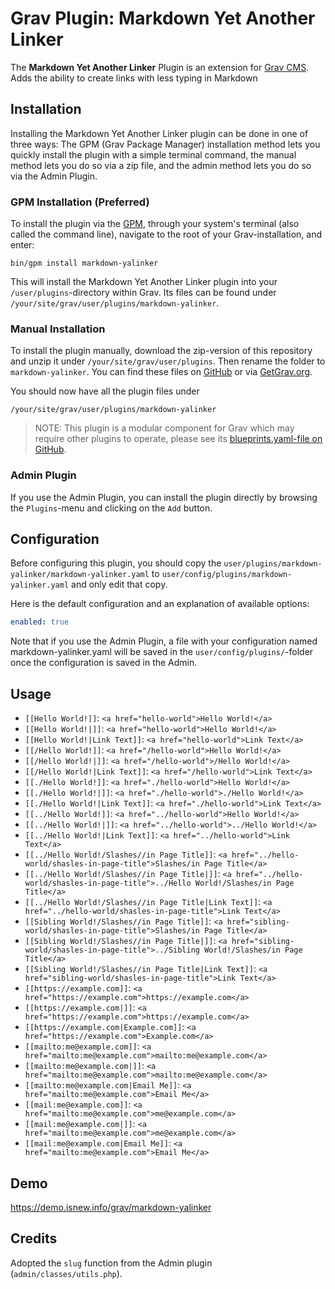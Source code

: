 # Grav Plugin: Markdown Yet Another Linker

The **Markdown Yet Another Linker** Plugin is an extension for [Grav CMS](http://github.com/getgrav/grav). Adds the ability to create links with less typing in Markdown

## Installation

Installing the Markdown Yet Another Linker plugin can be done in one of three ways: The GPM (Grav Package Manager) installation method lets you quickly install the plugin with a simple terminal command, the manual method lets you do so via a zip file, and the admin method lets you do so via the Admin Plugin.

### GPM Installation (Preferred)

To install the plugin via the [GPM](http://learn.getgrav.org/advanced/grav-gpm), through your system's terminal (also called the command line), navigate to the root of your Grav-installation, and enter:

    bin/gpm install markdown-yalinker

This will install the Markdown Yet Another Linker plugin into your `/user/plugins`-directory within Grav. Its files can be found under `/your/site/grav/user/plugins/markdown-yalinker`.

### Manual Installation

To install the plugin manually, download the zip-version of this repository and unzip it under `/your/site/grav/user/plugins`. Then rename the folder to `markdown-yalinker`. You can find these files on [GitHub](https://github.com/HuidaeCho/grav-plugin-markdown-yalinker) or via [GetGrav.org](http://getgrav.org/downloads/plugins#extras).

You should now have all the plugin files under

    /your/site/grav/user/plugins/markdown-yalinker

> NOTE: This plugin is a modular component for Grav which may require other plugins to operate, please see its [blueprints.yaml-file on GitHub](https://github.com/HuidaeCho/grav-plugin-markdown-yalinker/blob/master/blueprints.yaml).

### Admin Plugin

If you use the Admin Plugin, you can install the plugin directly by browsing the `Plugins`-menu and clicking on the `Add` button.

## Configuration

Before configuring this plugin, you should copy the `user/plugins/markdown-yalinker/markdown-yalinker.yaml` to `user/config/plugins/markdown-yalinker.yaml` and only edit that copy.

Here is the default configuration and an explanation of available options:

```yaml
enabled: true
```

Note that if you use the Admin Plugin, a file with your configuration named markdown-yalinker.yaml will be saved in the `user/config/plugins/`-folder once the configuration is saved in the Admin.

## Usage

* `[[Hello World!]]`: `<a href="hello-world">Hello World!</a>`
* `[[Hello World!|]]`: `<a href="hello-world">Hello World!</a>`
* `[[Hello World!|Link Text]]`: `<a href="hello-world">Link Text</a>`
* `[[/Hello World!]]`: `<a href="/hello-world">Hello World!</a>`
* `[[/Hello World!|]]`: `<a href="/hello-world">/Hello World!</a>`
* `[[/Hello World!|Link Text]]`: `<a href="/hello-world">Link Text</a>`
* `[[./Hello World!]]`: `<a href="./hello-world">Hello World!</a>`
* `[[./Hello World!|]]`: `<a href="./hello-world">./Hello World!</a>`
* `[[./Hello World!|Link Text]]`: `<a href="./hello-world">Link Text</a>`
* `[[../Hello World!]]`: `<a href="../hello-world">Hello World!</a>`
* `[[../Hello World!|]]`: `<a href="../hello-world">../Hello World!</a>`
* `[[../Hello World!|Link Text]]`: `<a href="../hello-world">Link Text</a>`
* `[[../Hello World!/Slashes//in Page Title]]`: `<a href="../hello-world/shasles-in-page-title">Slashes/in Page Title</a>`
* `[[../Hello World!/Slashes//in Page Title|]]`: `<a href="../hello-world/shasles-in-page-title">../Hello World!/Slashes/in Page Title</a>`
* `[[../Hello World!/Slashes//in Page Title|Link Text]]`: `<a href="../hello-world/shasles-in-page-title">Link Text</a>`
* `[[Sibling World!/Slashes//in Page Title]]`: `<a href="sibling-world/shasles-in-page-title">Slashes/in Page Title</a>`
* `[[Sibling World!/Slashes//in Page Title|]]`: `<a href="sibling-world/shasles-in-page-title">../Sibling World!/Slashes/in Page Title</a>`
* `[[Sibling World!/Slashes//in Page Title|Link Text]]`: `<a href="sibling-world/shasles-in-page-title">Link Text</a>`
* `[[https://example.com]]`: `<a href="https://example.com">https://example.com</a>`
* `[[https://example.com|]]`: `<a href="https://example.com">https://example.com</a>`
* `[[https://example.com|Example.com]]`: `<a href="https://example.com">Example.com</a>`
* `[[mailto:me@example.com]]`: `<a href="mailto:me@example.com">mailto:me@example.com</a>`
* `[[mailto:me@example.com|]]`: `<a href="mailto:me@example.com">mailto:me@example.com</a>`
* `[[mailto:me@example.com|Email Me]]`: `<a href="mailto:me@example.com">Email Me</a>`
* `[[mail:me@example.com]]`: `<a href="mailto:me@example.com">me@example.com</a>`
* `[[mail:me@example.com|]]`: `<a href="mailto:me@example.com">me@example.com</a>`
* `[[mail:me@example.com|Email Me]]`: `<a href="mailto:me@example.com">Email Me</a>`

## Demo

https://demo.isnew.info/grav/markdown-yalinker

## Credits

Adopted the `slug` function from the Admin plugin (`admin/classes/utils.php`).
